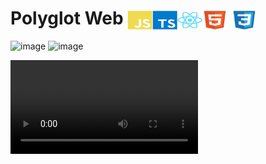 # Polyglot Web <img align="center" alt="Matheus-Js" height="30" width="40" src="https://raw.githubusercontent.com/devicons/devicon/master/icons/javascript/javascript-plain.svg"><img align="center" alt="Matheus-Js" height="30" width="40" src="https://raw.githubusercontent.com/devicons/devicon/master/icons/typescript/typescript-plain.svg"><img align="center" alt="Matheus-React" height="30" width="40" src="https://raw.githubusercontent.com/devicons/devicon/master/icons/react/react-original.svg"><img align="center" alt="Matheus-HTML" height="30" width="40" src="https://raw.githubusercontent.com/devicons/devicon/master/icons/html5/html5-original.svg">  <img align="center" alt="Matheus-CSS" height="30" width="40" src="https://raw.githubusercontent.com/devicons/devicon/master/icons/css3/css3-original.svg">
  
 ![image](https://github.com/Matheusfbio/SPA-Polyglot-Web/assets/83082876/75e4c3fa-784e-4bc5-b52d-bd325c860b68)
 ![image](https://github.com/Matheusfbio/SPA-Polyglot-Web/assets/83082876/84bc89a1-367d-426e-bd68-b6e16b463982)
 

![edit](/docs/gifs/edit.gif.mp4)


